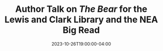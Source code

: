 ---
title: 'Author Talk on *The Bear* for the Lewis and Clark Library and the NEA Big Read'
date: '2023-10-26T19:00:00-04:00'
draft: false
image: 
description: ''
link: 
show_time: true
venue:
  address: Lawrence Street
  city: Helena
  name: St. Paul's United Methodist Church
  state: MT
  zip: 
  link: https://www.lclibrary.org/306/NEA-Big-Read
images: []
---